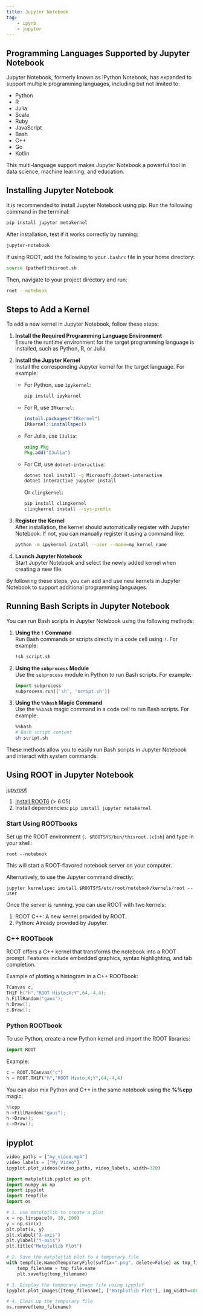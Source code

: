 ```yaml
---
title: Jupyter Notebook
tag:
    - ipynb
    - jupyter
---
```


## Programming Languages Supported by Jupyter Notebook

Jupyter Notebook, formerly known as IPython Notebook, has expanded to support multiple programming languages, including but not limited to:

- Python
- R
- Julia
- Scala
- Ruby
- JavaScript
- Bash
- C++
- Go
- Kotlin

This multi-language support makes Jupyter Notebook a powerful tool in data science, machine learning, and education.

## Installing Jupyter Notebook

It is recommended to install Jupyter Notebook using pip. Run the following command in the terminal:
```bash
pip install jupyter metakernel
```

After installation, test if it works correctly by running:
```bash
jupyter-notebook
```

If using ROOT, add the following to your `.bashrc` file in your home directory:
```bash
source (pathof)thisroot.sh
```

Then, navigate to your project directory and run:
```bash
root --notebook
```

## Steps to Add a Kernel

To add a new kernel in Jupyter Notebook, follow these steps:

1. **Install the Required Programming Language Environment**  
   Ensure the runtime environment for the target programming language is installed, such as Python, R, or Julia.

2. **Install the Jupyter Kernel**  
   Install the corresponding Jupyter kernel for the target language. For example:  
   - For Python, use `ipykernel`:  
     ```bash
     pip install ipykernel
     ```  
   - For R, use `IRkernel`:  
     ```R
     install.packages("IRkernel")
     IRkernel::installspec()
     ```  
   - For Julia, use `IJulia`:  
     ```julia
     using Pkg
     Pkg.add("IJulia")
     ```  
   - For C#, use `dotnet-interactive`:  
     ```bash
     dotnet tool install -g Microsoft.dotnet-interactive
     dotnet interactive jupyter install
     ```  
     Or `clingkernel`:  
     ```bash
     pip install clingkernel
     clingkernel install --sys-prefix
     ```

3. **Register the Kernel**  
   After installation, the kernel should automatically register with Jupyter Notebook. If not, you can manually register it using a command like:
   ```bash
   python -m ipykernel install --user --name=my_kernel_name
   ```

4. **Launch Jupyter Notebook**  
   Start Jupyter Notebook and select the newly added kernel when creating a new file.

By following these steps, you can add and use new kernels in Jupyter Notebook to support additional programming languages.

## Running Bash Scripts in Jupyter Notebook

You can run Bash scripts in Jupyter Notebook using the following methods:

1. **Using the `!` Command**  
   Run Bash commands or scripts directly in a code cell using `!`. For example:
   ```bash
   !sh script.sh
   ```

2. **Using the `subprocess` Module**  
   Use the `subprocess` module in Python to run Bash scripts. For example:
   ```python
   import subprocess
   subprocess.run(['sh', 'script.sh'])
   ```

3. **Using the `%%bash` Magic Command**  
   Use the `%%bash` magic command in a code cell to run Bash scripts. For example:
   ```bash
   %%bash
   # Bash script content
   sh script.sh
   ```

These methods allow you to easily run Bash scripts in Jupyter Notebook and interact with system commands.

## Using ROOT in Jupyter Notebook

[jupyroot](https://github.com/root-project/root/tree/master/bindings/jupyroot)

1. [Install ROOT6](https://root.cern.ch/building-root) (> 6.05)
2. Install dependencies: `pip install jupyter metakernel`

### Start Using ROOTbooks
Set up the ROOT environment (`. $ROOTSYS/bin/thisroot.[c]sh`) and type in your shell:
```shell
root --notebook
```
This will start a ROOT-flavored notebook server on your computer.

Alternatively, to use the Jupyter command directly:
```shell
jupyter kernelspec install $ROOTSYS/etc/root/notebook/kernels/root --user
```

Once the server is running, you can use ROOT with two kernels:

1. ROOT C++: A new kernel provided by ROOT.
2. Python: Already provided by Jupyter.

### C++ ROOTbook
ROOT offers a C++ kernel that transforms the notebook into a ROOT prompt. Features include embedded graphics, syntax highlighting, and tab completion.

Example of plotting a histogram in a C++ ROOTbook:
```cpp
TCanvas c;
TH1F h("h","ROOT Histo;X;Y",64,-4,4);
h.FillRandom("gaus");
h.Draw();
c.Draw();
```

### Python ROOTbook
To use Python, create a new Python kernel and import the ROOT libraries:
```python
import ROOT
```
Example:
```python
c = ROOT.TCanvas("c")
h = ROOT.TH1F("h","ROOT Histo;X;Y",64,-4,4)
```
You can also mix Python and C++ in the same notebook using the **%%cpp** magic:
```cpp
%%cpp
h->FillRandom("gaus");
h->Draw();
c->Draw();
```

## ipyplot

```python
video_paths = ["my_video.mp4"]
video_labels = ["My Video"]
ipyplot.plot_videos(video_paths, video_labels, width=320)
```

```python
import matplotlib.pyplot as plt
import numpy as np
import ipyplot
import tempfile
import os

# 1. Use matplotlib to create a plot
x = np.linspace(0, 10, 100)
y = np.sin(x)
plt.plot(x, y)
plt.xlabel("X-axis")
plt.ylabel("Y-axis")
plt.title("Matplotlib Plot")

# 2. Save the matplotlib plot to a temporary file
with tempfile.NamedTemporaryFile(suffix=".png", delete=False) as tmp_file:
    temp_filename = tmp_file.name
    plt.savefig(temp_filename)

# 3. Display the temporary image file using ipyplot
ipyplot.plot_images([temp_filename], ["Matplotlib Plot"], img_width=400)

# 4. Clean up the temporary file
os.remove(temp_filename)
```
